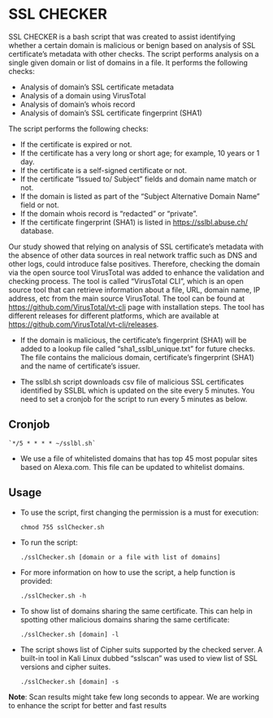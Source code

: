 # SSL CHECKER

SSL CHECKER is a bash script that was created to assist identifying whether a certain domain is malicious or benign based on analysis of SSL certificate’s metadata with other checks. The script performs analysis on a single given domain or list of domains in a file. It performs the following checks:

- Analysis of domain’s SSL certificate metadata
- Analysis of a domain using VirusTotal
- Analysis of domain’s whois record
- Analysis of domain’s SSL certificate fingerprint (SHA1)

The script performs the following checks:
- If the certificate is expired or not.
- If the certificate has a very long or short age; for example, 10 years or 1 day.
- If the certificate is a self-signed certificate or not.
- If the certificate “Issued to/ Subject” fields and domain name match or not. 
- If the domain is listed as part of the “Subject Alternative Domain Name” field or not. 
- If the domain whois record is “redacted” or “private”.
- If the certificate fingerprint (SHA1) is listed in https://sslbl.abuse.ch/ database.


Our study showed that relying on analysis of SSL certificate’s metadata with the absence of other data sources in real network traffic such as DNS and other logs, could introduce false positives. Therefore, checking the domain via the open source tool VirusTotal was added to enhance the validation and checking process. The tool is called “VirusTotal CLI”, which is an open source tool that can retrieve information about a file, URL, domain name, IP address, etc from the main source VirusTotal. The tool can be found at https://github.com/VirusTotal/vt-cli page with installation steps. The tool has different releases for different platforms, which are available at https://github.com/VirusTotal/vt-cli/releases. 


- If the domain is malicious, the certificate’s fingerprint (SHA1) will be added to a lookup file called “sha1_sslbl_unique.txt” for future checks. The file contains the malicious domain, certificate’s fingerprint (SHA1) and the name of certificate’s issuer.

- The sslbl.sh script downloads csv file of malicious SSL certificates identified by SSLBL which is updated on the site every 5 minutes. You need to set a cronjob for the script to run every 5 minutes as below.

## Cronjob

	`*/5 * * * * ~/sslbl.sh`
	

- We use a file of whitelisted domains that has top 45 most popular sites based on Alexa.com. This file can be updated to whitelist domains.


## Usage

- To use the script, first changing the permission is a must for execution:

	`chmod 755 sslChecker.sh`
	
- To run the script:

	`./sslChecker.sh [domain or a file with list of domains]`
	
- For more information on how to use the script, a help function is provided:

	`./sslChecker.sh -h`
	
- To show list of domains sharing the same certificate. This can help in spotting other malicious domains sharing the same certificate:

	`./sslChecker.sh [domain] -l`


- The script shows list of Cipher suits supported by the checked server. A built-in tool in Kali Linux dubbed “sslscan” was used to view list of SSL versions and cipher suites. 

	`./sslChecker.sh [domain] -s`
	
	
**Note**: Scan results might take few long seconds to appear. We are working to enhance the script for better and fast results  
